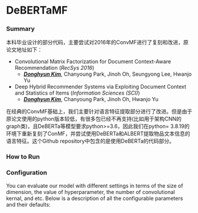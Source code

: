 # DeBERTaMF

### Summary
本科毕业设计的部分代码，主要尝试对2016年的ConvMF进行了复刻和改进，原论文地址如下：
- Convolutional Matrix Factorization for Document Context-Aware Recommendation (*RecSys 2016*)
  - <a href="http://dm.postech.ac.kr/~cartopy" target="_blank">_**Donghyun Kim**_</a>, Chanyoung Park, Jinoh Oh, Seungyong Lee, Hwanjo Yu
- Deep Hybrid Recommender Systems via Exploiting Document Context and Statistics of Items (*Information Sciences (SCI)*)
   - <a href="http://dm.postech.ac.kr/~cartopy" target="_blank">_**Donghyun Kim**_</a>, Chanyoung Park, Jinoh Oh, Hwanjo Yu

在经典的ConvMF基础上，我们主要针对语言特征提取部分进行了改进。但是由于原论文使用的python版本较低，有很多包已经不再支持(比如用于架构CNN的graph类)，且DeBERTa等模型要求python>=3.6，因此我们在python= 3.8.19的环境下重新复刻了ConMF，并尝试使用DeBERTa和ALBERT提取物品文本信息的语言特征。这个Github repository中包含的是使用DeBERTa的代码部分。

### How to Run



### Configuration
You can evaluate our model with different settings in terms of the size of dimension, the value of hyperparameter, the number of convolutional kernal, and etc. Below is a description of all the configurable parameters and their defaults:
